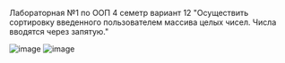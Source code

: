 Лабораторная №1 по ООП 4 семетр вариант 12 "Осуществить сортировку введенного пользователем массива целых чисел. Числа вводятся через запятую."

![image](https://github.com/Tylpele/Term4_OOP_Lab1/assets/117898725/c413b756-01e1-4755-a776-76e82c55ad12)
![image](https://github.com/Tylpele/Term4_OOP_Lab1/assets/117898725/103ffc23-e865-42cf-b93e-b592e25689d2)

